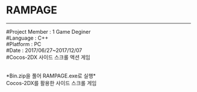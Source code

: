 # RAMPAGE
********************************************************************************************************
<article>
#Project Member : 1 Game Deginer<br>
#Language : C++<br>
#Platform : PC<br>
#Date : 2017/06/27~2017/12/07<br>
#Cocos-2DX 사이드 스크롤 액션 게임<br>
</article><br>

<body>
  <p>
    *Bin.zip을 풀어 RAMPAGE.exe로 실행*<br>
    Cocos-2DX를 활용한 사이드 스크롤 게임<br>
  </p>
</body>
